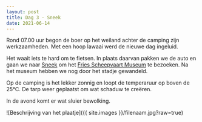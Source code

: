 ```yaml
---
layout: post
title: Dag 3 - Sneek
date: 2021-06-14
---
```

Rond 07.00 uur begon de boer op het weiland achter de camping zijn werkzaamheden. Met een hoop lawaai werd de nieuwe dag ingeluid.  


Het waait iets te hard om te fietsen. In plaats daarvan pakken we de auto en gaan we naar [Sneek](https://nl.wikipedia.org/wiki/Sneek_(stad)) om het [Fries Scheepvaart Museum](https://friesscheepvaartmuseum.nl/) te bezoeken. Na het museum hebben we nog door het stadje gewandeld.  

Op de camping is het lekker zonnig en loopt de temperaruur op boven de 25°C. De tarp weer geplaatst om wat schaduw te creëren.   

In de avond komt er wat sluier bewolking.

![Beschrijving van het plaatje]({{ site.images }}/filenaam.jpg?raw=true)
